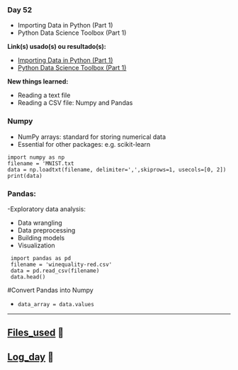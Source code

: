 ### Day 52
 - Importing Data in Python (Part 1)
 - Python Data Science Toolbox (Part 1)

**Link(s) usado(s) ou resultado(s):** 
 
 - [Importing Data in Python (Part 1)](https://www.datacamp.com/courses/importing-data-in-python-part-1 "Importing Data in Python (Part 1)")
 - [Python Data Science Toolbox (Part 1)](https://www.datacamp.com/courses/python-data-science-toolbox-part-1 "Python Data Science Toolbox (Part 1)")
 
 **New things learned:**
- Reading a text file
- Reading a CSV file: Numpy and Pandas
### Numpy
- NumPy arrays: standard for storing numerical data
- Essential for other packages: e.g. scikit-learn

`import numpy as np`\
`filename = 'MNIST.txt`\
`data = np.loadtxt(filename, delimiter=',',skiprows=1, usecols=[0, 2])`\
`print(data)`

### Pandas: 
-Exploratory data analysis:
- Data wrangling
- Data preprocessing
- Building models
- Visualization

` import pandas as pd`\
` filename = 'winequality-red.csv'`\
` data = pd.read_csv(filename)`\
` data.head()`

#Convert Pandas into Numpy
- `data_array = data.values`

---------------------

## [Files_used](https://github.com/mrncstt/100-days-of-code/tree/master/files/datacamp/python/Python_ToolBox_pt1 "Files_used") :file_folder:
## [Log_day](https://github.com/mrncstt/100-days-of-code/blob/master/README.md "Log_day")  :scroll:
